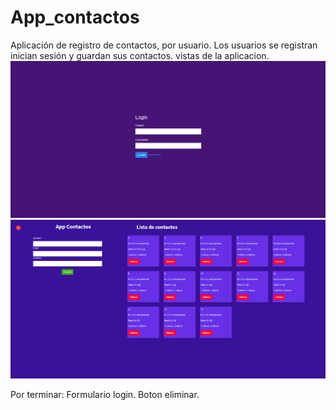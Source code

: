# App_contactos
Aplicación de registro de contactos, por usuario. Los usuarios se registran inician sesión y guardan sus contactos.
vistas de la aplicacion.
![imagen de login](https://raw.githubusercontent.com/MayderC/App_contactos/main/assets/img/login.PNG)
![Imagen de vista principal](https://raw.githubusercontent.com/MayderC/App_contactos/main/assets/img/home.PNG)


Por terminar:
Formulario login.
Boton eliminar.
